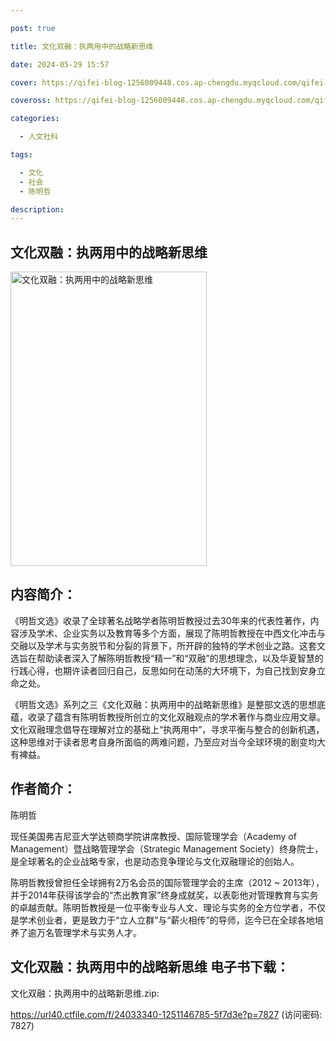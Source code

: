 ```yaml
---

post: true

title: 文化双融：执两用中的战略新思维

date: 2024-05-29 15:57

cover: https://qifei-blog-1256009448.cos.ap-chengdu.myqcloud.com/qifei-blog/6575adc7c458853aef72b737.jpg

coveross: https://qifei-blog-1256009448.cos.ap-chengdu.myqcloud.com/qifei-blog/6575adc7c458853aef72b737.jpg

categories:

  - 人文社科

tags:

  - 文化
  - 社会
  - 陈明哲

description:
---
```


## 文化双融：执两用中的战略新思维
<img alt="文化双融：执两用中的战略新思维 " class="aligncenter loading" data-was-processed="true" decoding="async" fetchpriority="high" height="471" src="https://qifei-blog-1256009448.cos.ap-chengdu.myqcloud.com/qifei-blog/6575adc7c458853aef72b737.jpg" style="cursor: zoom-in;" width="314"/>

## 内容简介：

《明哲文选》收录了全球著名战略学者陈明哲教授过去30年来的代表性著作，内容涉及学术、企业实务以及教育等多个方面，展现了陈明哲教授在中西文化冲击与交融以及学术与实务脱节和分裂的背景下，所开辟的独特的学术创业之路。这套文选旨在帮助读者深入了解陈明哲教授“精一”和“双融”的思想理念，以及华夏智慧的行践心得，也期许读者回归自己，反思如何在动荡的大环境下，为自己找到安身立命之处。

《明哲文选》系列之三《文化双融：执两用中的战略新思维》是整部文选的思想底蕴，收录了蕴含有陈明哲教授所创立的文化双融观点的学术著作与商业应用文章。文化双融理念倡导在理解对立的基础上“执两用中”，寻求平衡与整合的创新机遇，这种思维对于读者思考自身所面临的两难问题，乃至应对当今全球环境的剧变均大有裨益。

## 作者简介：

陈明哲

现任美国弗吉尼亚大学达顿商学院讲席教授、国际管理学会（Academy of Management）暨战略管理学会（Strategic Management Society）终身院士，是全球著名的企业战略专家，也是动态竞争理论与文化双融理论的创始人。

陈明哲教授曾担任全球拥有2万名会员的国际管理学会的主席（2012 ~ 2013年），并于2014年获得该学会的“杰出教育家”终身成就奖，以表彰他对管理教育与实务的卓越贡献。陈明哲教授是一位平衡专业与人文、理论与实务的全方位学者，不仅是学术创业者，更是致力于“立人立群”与“薪火相传”的导师，迄今已在全球各地培养了逾万名管理学术与实务人才。

## 文化双融：执两用中的战略新思维 电子书下载：

文化双融：执两用中的战略新思维.zip: 

https://url40.ctfile.com/f/24033340-1251146785-5f7d3e?p=7827 (访问密码: 7827)
